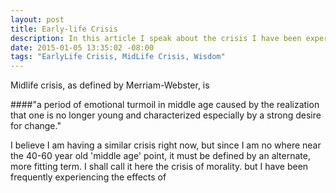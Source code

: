 ```yaml
---
layout: post
title: Early-life Crisis
description: In this article I speak about the crisis I have been experiencing of late.
date: 2015-01-05 13:35:02 -08:00
tags: "EarlyLife Crisis, MidLife Crisis, Wisdom"
---
```



Midlife crisis, as defined by Merriam-Webster, is 

####"a period of emotional turmoil in middle age caused by the realization that one is no longer young and characterized especially by a strong desire for change."

I believe I am having a similar crisis right now, but since I am no where near the 40-60 year old 'middle age' point, it must be defined by an alternate, more fitting term. I shall call it here the crisis of morality. but I have been frequently experiencing the effects of